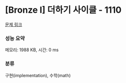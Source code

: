 # [Bronze I] 더하기 사이클 - 1110 

[문제 링크](https://www.acmicpc.net/problem/1110) 

### 성능 요약

메모리: 1988 KB, 시간: 0 ms

### 분류

구현(implementation), 수학(math)

